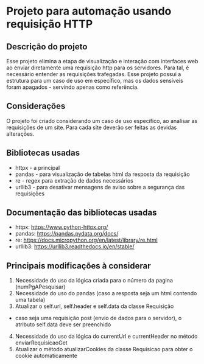 # Projeto para automação usando requisição HTTP

## Descrição do projeto
Esse projeto elimina a etapa de visualização e interação com interfaces web ao enviar diretamente uma requisição http para os servidores. Para tal, é necessário entender as requisições trafegadas. 
Esse projeto possui a estrutura para um caso de uso em específico, mas os dados sensíveis foram apagados - servindo apenas como referência.

## Considerações
O projeto foi criado considerando um caso de uso específico, ao analisar as requisições de um site. Para cada site deverão ser feitas as devidas alterações.

## Bibliotecas usadas
- httpx - a principal
- pandas - para visualização de tabelas html da resposta da requisição
- re - regex para extração de dados necessários
- urllib3 - para desativar mensagens de aviso sobre a segurança das requisições

## Documentação das bibliotecas usadas
- httpx: https://www.python-httpx.org/
- pandas: https://pandas.pydata.org/docs/
- re: https://docs.micropython.org/en/latest/library/re.html
- urllib3: https://urllib3.readthedocs.io/en/stable/

## Principais modificações à considerar
1. Necessidade do uso da lógica criada para o número da pagina (numPgAPesquisar)
2. Necessidade do uso do pandas (caso a resposta seja um html contendo uma tabela)
3. Atualizar o self.url, self.header e self.data da classe Requisição
- caso seja uma requisição post (envio de dados para o servidor), o atributo self.data deve ser preenchido
4. Necessidade do uso da lógica do currentUrl e currentHeader no método enviarRequisicaoGet 
5. Atualizar o método atualizarCookies da classe Requisicao para obter o cookie automaticamente
